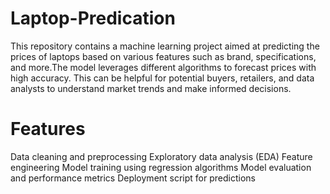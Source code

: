 # Laptop-Predication
This repository contains a machine learning project aimed at predicting the prices of laptops based on various features such as brand, specifications, and more.The model leverages different algorithms to forecast prices with high accuracy. This can be helpful for potential buyers, retailers, and data analysts to understand market trends and make informed decisions.
# Features
Data cleaning and preprocessing
Exploratory data analysis (EDA)
Feature engineering
Model training using regression algorithms
Model evaluation and performance metrics
Deployment script for predictions
